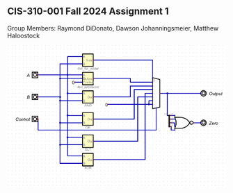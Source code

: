 ## CIS-310-001 Fall 2024 Assignment 1

Group Members: Raymond DiDonato, Dawson Johanningsmeier, Matthew Haloostock

![Completed ALU](ALU.png "Completed ALU")

